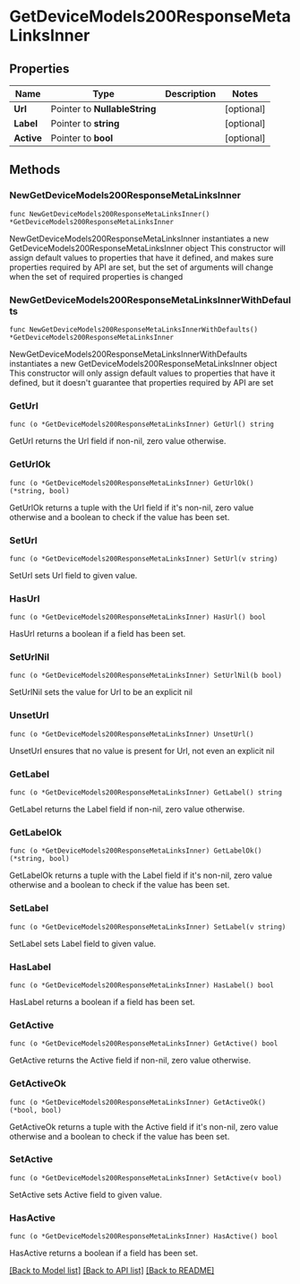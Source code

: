 # GetDeviceModels200ResponseMetaLinksInner

## Properties

Name | Type | Description | Notes
------------ | ------------- | ------------- | -------------
**Url** | Pointer to **NullableString** |  | [optional] 
**Label** | Pointer to **string** |  | [optional] 
**Active** | Pointer to **bool** |  | [optional] 

## Methods

### NewGetDeviceModels200ResponseMetaLinksInner

`func NewGetDeviceModels200ResponseMetaLinksInner() *GetDeviceModels200ResponseMetaLinksInner`

NewGetDeviceModels200ResponseMetaLinksInner instantiates a new GetDeviceModels200ResponseMetaLinksInner object
This constructor will assign default values to properties that have it defined,
and makes sure properties required by API are set, but the set of arguments
will change when the set of required properties is changed

### NewGetDeviceModels200ResponseMetaLinksInnerWithDefaults

`func NewGetDeviceModels200ResponseMetaLinksInnerWithDefaults() *GetDeviceModels200ResponseMetaLinksInner`

NewGetDeviceModels200ResponseMetaLinksInnerWithDefaults instantiates a new GetDeviceModels200ResponseMetaLinksInner object
This constructor will only assign default values to properties that have it defined,
but it doesn't guarantee that properties required by API are set

### GetUrl

`func (o *GetDeviceModels200ResponseMetaLinksInner) GetUrl() string`

GetUrl returns the Url field if non-nil, zero value otherwise.

### GetUrlOk

`func (o *GetDeviceModels200ResponseMetaLinksInner) GetUrlOk() (*string, bool)`

GetUrlOk returns a tuple with the Url field if it's non-nil, zero value otherwise
and a boolean to check if the value has been set.

### SetUrl

`func (o *GetDeviceModels200ResponseMetaLinksInner) SetUrl(v string)`

SetUrl sets Url field to given value.

### HasUrl

`func (o *GetDeviceModels200ResponseMetaLinksInner) HasUrl() bool`

HasUrl returns a boolean if a field has been set.

### SetUrlNil

`func (o *GetDeviceModels200ResponseMetaLinksInner) SetUrlNil(b bool)`

 SetUrlNil sets the value for Url to be an explicit nil

### UnsetUrl
`func (o *GetDeviceModels200ResponseMetaLinksInner) UnsetUrl()`

UnsetUrl ensures that no value is present for Url, not even an explicit nil
### GetLabel

`func (o *GetDeviceModels200ResponseMetaLinksInner) GetLabel() string`

GetLabel returns the Label field if non-nil, zero value otherwise.

### GetLabelOk

`func (o *GetDeviceModels200ResponseMetaLinksInner) GetLabelOk() (*string, bool)`

GetLabelOk returns a tuple with the Label field if it's non-nil, zero value otherwise
and a boolean to check if the value has been set.

### SetLabel

`func (o *GetDeviceModels200ResponseMetaLinksInner) SetLabel(v string)`

SetLabel sets Label field to given value.

### HasLabel

`func (o *GetDeviceModels200ResponseMetaLinksInner) HasLabel() bool`

HasLabel returns a boolean if a field has been set.

### GetActive

`func (o *GetDeviceModels200ResponseMetaLinksInner) GetActive() bool`

GetActive returns the Active field if non-nil, zero value otherwise.

### GetActiveOk

`func (o *GetDeviceModels200ResponseMetaLinksInner) GetActiveOk() (*bool, bool)`

GetActiveOk returns a tuple with the Active field if it's non-nil, zero value otherwise
and a boolean to check if the value has been set.

### SetActive

`func (o *GetDeviceModels200ResponseMetaLinksInner) SetActive(v bool)`

SetActive sets Active field to given value.

### HasActive

`func (o *GetDeviceModels200ResponseMetaLinksInner) HasActive() bool`

HasActive returns a boolean if a field has been set.


[[Back to Model list]](../README.md#documentation-for-models) [[Back to API list]](../README.md#documentation-for-api-endpoints) [[Back to README]](../README.md)



